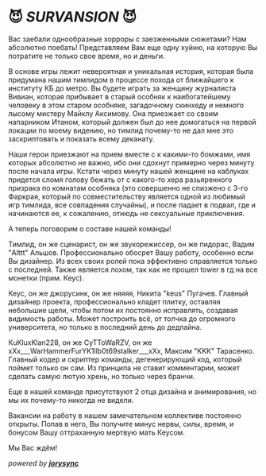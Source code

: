 # :smiling_imp: ___SURVANSION___ :smiling_imp:


Вас заебали однообразные хорроры с заезженными сюжетами? Нам абсолютно поебать! Представляем Вам еще одну
хуйню, на которую Вы потратите не только свое время, но и деньги. 

В основе игры лежит невероятная и уникальная история, которая была придумана нашим тимлидом 
в процессе похода от ближайшего к институту КБ до метро. Вы будете играть за женщину журналиста Вивиан,
которая прибывает в старый особняк к наибогатейшему человеку в этом старом особняке, загадочному скинхеду и 
немного лысому мистеру Майклу Аксимову. Она приезжает со своим напарником Итаном, который должен был до нее 
домогаться на первой локации по моему видению, но тимлид почему-то не дал мне это заскриптовать и показать
всему деканату.

Наши герои приезжают на прием вместе с к какими-то бомжами, имя которых абсолютно не важно, ибо они 
сдохнут примерно через минуту после начала игры. Кстати через минуту нашей женщине на каблуках придется
сломя голову бежать от с какого-то хера разьяренного призрака по комнатам особняка (это совершенно не спизжено с 
3-го Фаркрая, который по совместительству является одной из любимый игр тимлида, все совпадения случайны),
и после падает в подвал, где и начинаются ее, к сожалению, отнюдь не сексуальные приключения.

А теперь поговорим о составе нашей команды!

Тимлид, он же сценарист, он же звукорежиссер, он же пидорас, Вадим "Alttt" Альшов. Профессионально 
обосрет Вашу работу, особенно если Вы дизайнер. Из всех своих ролей пока эффективно справляется только 
с последней. Также является лохом, так как не прошел tower в гд на все монетки (прим. Кеус).

Кеус, он же джорусинк, он же няяяя, Никита "keus" Пугачев. Главный дизайнер проекта, профессионально кладет плитку,
оставляя небольшие щели, чтобы потом их постоянно исправлять, создавая видимость работы. Может построить всё,
от толчка до огромного университета, но только в последний день до дедлайна.

КuKluxKlan228, он же CyTToWaRZV, он же xXx___WarHammerFurYK1llb0t69stalker___xXx, Максим "KKK" Тарасенко. 
Главный кодер и скриптер команды, дегенерирующий код, который поймет только он сам. Из принципа не ставит 
комментарии, может сделать самую лютую хрень, но только через бранчи.

Еще в нашей команде присутствуют 2 отца дизайна и анимирования, но мы их почему-то никогда не видели.

Вакансии на работу в нашем замечательном коллективе постоянно открыты. Попав в него, Вы получите минус нервы,
силы, время, и бонусом Вашу оттраханную мертвую мать Кеусом. 

Мы Вас ждём!


_powered_ _by_ ___[jorysync](https://t.me/keusmusic)___

